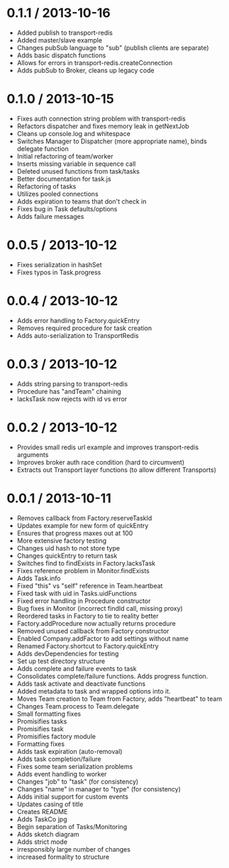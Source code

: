 
0.1.1 / 2013-10-16
==================
* Added publish to transport-redis
* Added master/slave example
* Changes pubSub language to "sub" (publish clients are separate)
* Adds basic dispatch functions
* Allows for errors in transport-redis.createConnection
* Adds pubSub to Broker, cleans up legacy code


0.1.0 / 2013-10-15
==================
 * Fixes auth connection string problem with transport-redis
 * Refactors dispatcher and fixes memory leak in getNextJob
 * Cleans up console.log and whitespace
 * Switches Manager to Dispatcher (more appropriate name), binds delegate function
 * Initial refactoring of team/worker
 * Inserts missing variable in sequence call
 * Deleted unused functions from task/tasks
 * Better documentation for task.js
 * Refactoring of tasks
 * Utilizes pooled connections
 * Adds expiration to teams that don't check in
 * Fixes bug in Task defaults/options
 * Adds failure messages


0.0.5 / 2013-10-12
==================
* Fixes serialization in hashSet
* Fixes typos in Task.progress


0.0.4 / 2013-10-12
==================
* Adds error handling to Factory.quickEntry
* Removes required procedure for task creation
* Adds auto-serialization to TransportRedis


0.0.3 / 2013-10-12
==================
 * Adds string parsing to transport-redis
 * Procedure has "andTeam" chaining
 * lacksTask now rejects with id vs error


0.0.2 / 2013-10-12
==================
 * Provides small redis url example and improves transport-redis arguments
 * Improves broker auth race condition (hard to circumvent)
 * Extracts out Transport layer functions (to allow different Transports)


0.0.1 / 2013-10-11
========================
 * Removes callback from Factory.reserveTaskId
 * Updates example for new form of quickEntry
 * Ensures that progress maxes out at 100
 * More extensive factory testing
 * Changes uid hash to not store type
 * Changes quickEntry to return task
 * Switches find to findExists in Factory.lacksTask
 * Fixes reference problem in Monitor.findExists
 * Adds Task.info
 * Fixed "this" vs "self" reference in Team.heartbeat
 * Fixed task with uid in Tasks.uidFunctions
 * Fixed error handling in Procedure constructor
 * Bug fixes in Monitor (incorrect findId call, missing proxy)
 * Reordered tasks in Factory to tie to reality better
 * Factory.addProcedure now actually returns procedure
 * Removed unused callback from Factory constructor
 * Enabled Company.addFactor to add settings without name
 * Renamed Factory.shortcut to Factory.quickEntry
 * Adds devDependencies for testing
 * Set up test directory structure
 * Adds complete and failure events to task
 * Consolidates complete/failure functions. Adds progress function.
 * Adds task activate and deactivate functions
 * Added metadata to task and wrapped options into it.
 * Moves Team creation to Team from Factory, adds "heartbeat" to team
 * Changes Team.process to Team.delegate
 * Small formatting fixes
 * Promisifies tasks
 * Promisifies task
 * Promisifies factory module
 * Formatting fixes
 * Adds task expiration (auto-removal)
 * Adds task completion/failure
 * Fixes some team serialization problems
 * Adds event handling to worker
 * Changes "job" to "task" (for consistency)
 * Changes "name" in manager to "type" (for consistency)
 * Adds initial support for custom events
 * Updates casing of title
 * Creates README
 * Adds TaskCo jpg
 * Begin separation of Tasks/Monitoring
 * Adds sketch diagram
 * Adds strict mode
 * irresponsibly large number of changes
 * increased formality to structure